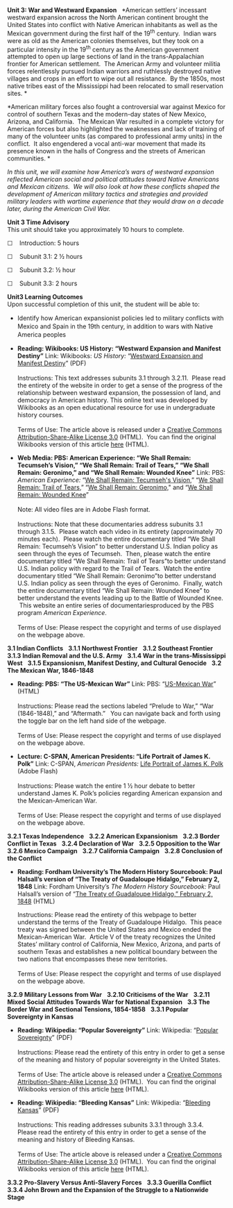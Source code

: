 **Unit 3: War and Westward Expansion** <span id="3"></span> 
*American settlers’ incessant westward expansion across the North
American continent brought the United States into conflict with Native
American inhabitants as well as the Mexican government during the first
half of the 19<sup>th</sup> century.  Indian wars were as old as the
American colonies themselves, but they took on a particular intensity in
the 19<sup>th</sup> century as the American government attempted to open
up large sections of land in the trans-Appalachian frontier for American
settlement.  The American Army and volunteer militia forces relentlessly
pursued Indian warriors and ruthlessly destroyed native villages and
crops in an effort to wipe out all resistance.  By the 1850s, most
native tribes east of the Mississippi had been relocated to small
reservation sites. *  
  
 *American military forces also fought a controversial war against
Mexico for control of southern Texas and the modern-day states of New
Mexico, Arizona, and California.  The Mexican War resulted in a complete
victory for American forces but also highlighted the weaknesses and lack
of training of many of the volunteer units (as compared to professional
army units) in the conflict.  It also engendered a vocal anti-war
movement that made its presence known in the halls of Congress and the
streets of American communities. *  
  
 *In this unit, we will examine how America’s wars of westward expansion
reflected American social and political attitudes toward Native
Americans and Mexican citizens.  We will also look at how these
conflicts shaped the development of American military tactics and
strategies and provided military leaders with wartime experience that
they would draw on a decade later, during the American Civil War.*

**Unit 3 Time Advisory**  
This unit should take you approximately 10 hours to complete.

☐    Introduction: 5 hours

☐    Subunit 3.1: 2 ½ hours

☐    Subunit 3.2: ½ hour

☐    Subunit 3.3: 2 hours

**Unit3 Learning Outcomes**  
Upon successful completion of this unit, the student will be able to:

-   <span class="Apple-style-span" style="line-height: 19px; ">Identify
    how American expansionist policies led to military conflicts with
    Mexico and Spain in the 19th century, in addition to wars with
    Native America peoples</span>

-   **Reading: Wikibooks: US History: “Westward Expansion and Manifest
    Destiny”**
    Link: Wikibooks: *US History:* “[Westward Expansion and Manifest
    Destiny](http://www.saylor.org/site/wp-content/uploads/2011/03/US-History_Westward-Expansion-and-Manifest-Destiny1.pdf)”
    (PDF)  
        
     Instructions: This text addresses subunits 3.1 through 3.2.11. 
    Please read the entirety of the website in order to get a sense of
    the progress of the relationship between westward expansion, the
    possession of land, and democracy in American history. This online
    text was developed by Wikibooks as an open educational resource for
    use in undergraduate history courses.  
        
     Terms of Use: The article above is released under a [Creative
    Commons Attribution-Share-Alike License
    3.0](http://creativecommons.org/licenses/by-sa/3.0/) (HTML).  You
    can find the original Wikibooks version of this article
    [here](http://en.wikibooks.org/wiki/US_History/Westward_Expansion_and_Manifest_Destiny)
    (HTML).

-   **Web Media: PBS: American Experience: “We Shall Remain: Tecumseh’s
    Vision,” “We Shall Remain: Trail of Tears,” “We Shall Remain:
    Geronimo,” and “We Shall Remain: Wounded Knee”**
    Link: PBS: *American Experience:* “[We Shall Remain: Tecumseh's
    Vision<span style="display: none;"> </span><span
    style="display: none;"> </span>](http://www.pbs.org/wgbh/amex/weshallremain/the_films/episode_2_trailer),”
    “[<span style="display: none;"> </span><span
    style="display: none;"> </span>We Shall Remain: Trail of Tears<span
    style="display: none;"> </span><span
    style="display: none;"> </span>](http://www.pbs.org/wgbh/amex/weshallremain/the_films/episode_3_trailer),<span
    style="display: none;"> </span><span
    style="display: none;"> </span>” “[We Shall Remain:
    Geronimo,](http://www.pbs.org/wgbh/amex/weshallremain/the_films/episode_4_trailer)"
    and “[We Shall Remain: Wounded
    Knee](http://www.pbs.org/wgbh/amex/weshallremain/the_films/episode_5_trailer)”  
        
     Note: All video files are in Adobe Flash format.  
        
     Instructions: Note that these documentaries address subunits 3.1
    through 3.1.5.  Please watch each video in its entirety
    (approximately 70 minutes each).  Please watch the entire
    documentary titled “We Shall Remain: Tecumseh’s Vision” to better
    understand U.S. Indian policy as seen through the eyes of Tecumseh. 
    Then, please watch the entire documentary titled “We Shall Remain:
    Trail of Tears”to better understand U.S. Indian policy with regard
    to the Trail of Tears.  Watch the entire documentary titled “We
    Shall Remain: Geronimo”to better understand U.S. Indian policy as
    seen through the eyes of Geronimo.  Finally, watch the entire
    documentary titled “We Shall Remain: Wounded Knee” to better
    understand the events leading up to the Battle of Wounded Knee.
     This website an entire series of documentariesproduced by the PBS
    program *American Experience*.  
        
     Terms of Use: Please respect the copyright and terms of use
    displayed on the webpage above.

**3.1 Indian Conflicts** <span id="3.1"></span> 
**3.1.1 Northwest Frontier** <span id="3.1.1"></span> 
**3.1.2 Southeast Frontier** <span id="3.1.2"></span> 
**3.1.3 Indian Removal and the U.S. Army** <span id="3.1.3"></span> 
**3.1.4 War in the trans-Mississippi West** <span id="3.1.4"></span> 
**3.1.5 Expansionism, Manifest Destiny, and Cultural Genocide** <span
id="3.1.5"></span> 
**3.2 The Mexican War, 1846-1848** <span id="3.2"></span> 
-   **Reading: PBS: “The US-Mexican War”**
    Link: PBS: “[US-Mexican
    War](http://www.pbs.org/kera/usmexicanwar/prelude/)” (HTML)  
        
     Instructions: Please read the sections labeled “Prelude to War,”
    “War (1846-1848),” and “Aftermath.”   You can navigate back and
    forth using the toggle bar on the left hand side of the webpage.  
        
     Terms of Use: Please respect the copyright and terms of use
    displayed on the webpage above.

-   **Lecture: C-SPAN, American Presidents: “Life Portrait of James K.
    Polk”**
    Link: C-SPAN, *American Presidents:* [Life Portrait of James K.
    Polk](http://www.c-spanvideo.org/program/JamesK) (Adobe Flash)  
        
     Instructions: Please watch the entire 1 ½ hour debate to better
    understand James K. Polk’s policies regarding American expansion and
    the Mexican-American War.  
        
     Terms of Use: Please respect the copyright and terms of use
    displayed on the webpage above.

**3.2.1 Texas Independence** <span id="3.2.1"></span> 
**3.2.2 American Expansionism** <span id="3.2.2"></span> 
**3.2.3 Border Conflict in Texas** <span id="3.2.3"></span> 
**3.2.4 Declaration of War** <span id="3.2.4"></span> 
**3.2.5 Opposition to the War** <span id="3.2.5"></span> 
**3.2.6 Mexico Campaign** <span id="3.2.6"></span> 
**3.2.7 California Campaign** <span id="3.2.7"></span> 
**3.2.8 Conclusion of the Conflict** <span id="3.2.8"></span> 
-   **Reading: Fordham University’s The Modern History Sourcebook: Paul
    Halsall’s version of “The Treaty of Guadaloupe Hidalgo,” February 2,
    1848**
    Link: Fordham University’s *The Modern History Sourcebook:* Paul
    Halsall’s version of “[The Treaty of Guadaloupe Hidalgo,” February
    2, 1848](http://www.fordham.edu/halsall/mod/1848hidalgo.html)
    (HTML)  
      
     Instructions: Please read the entirety of this webpage to better
    understand the terms of the Treaty of Guadaloupe Hidalgo.  This
    peace treaty was signed between the United States and Mexico ended
    the Mexican-American War.  Article V of the treaty recognizes the
    United States’ military control of California, New Mexico, Arizona,
    and parts of southern Texas and establishes a new political boundary
    between the two nations that encompasses these new territories.   
        
     Terms of Use: Please respect the copyright and terms of use
    displayed on the webpage above.

**3.2.9 Military Lessons from War** <span id="3.2.9"></span> 
**3.2.10 Criticisms of the War** <span id="3.2.10"></span> 
**3.2.11 Mixed Social Attitudes Towards War for National Expansion**
<span id="3.2.11"></span> 
**3.3 The Border War and Sectional Tensions, 1854-1858** <span
id="3.3"></span> 
**3.3.1 Popular Sovereignty in Kansas** <span id="3.3.1"></span> 
-   **Reading: Wikipedia: “Popular Sovereignty”**
    Link: Wikipedia: “[Popular
    Sovereignty](http://www.saylor.org/site/wp-content/uploads/2011/03/Popular-sovereignty.pdf)”
    (PDF)  
        
     Instructions: Please read the entirety of this entry in order to
    get a sense of the meaning and history of popular sovereignty in the
    United States.  
        
     Terms of Use: The article above is released under a [Creative
    Commons Attribution-Share-Alike License
    3.0](http://creativecommons.org/licenses/by-sa/3.0/) (HTML).  You
    can find the original Wikibooks version of this article
    [here](http://en.wikipedia.org/wiki/Popular_sovereignty) (HTML).

-   **Reading: Wikipedia: “Bleeding Kansas”**
    Link: Wikipedia: “[Bleeding
    Kansas](http://www.saylor.org/site/wp-content/uploads/2011/03/Bleeding-Kansas.pdf)”
    (PDF)  
        
     Instructions: This reading addresses subunits 3.3.1 through 3.3.4. 
    Please read the entirety of this entry in order to get a sense of
    the meaning and history of Bleeding Kansas.   
        
     Terms of Use: The article above is released under a [Creative
    Commons Attribution-Share-Alike License
    3.0](http://creativecommons.org/licenses/by-sa/3.0/) (HTML).  You
    can find the original Wikibooks version of this article
    [here](http://en.wikipedia.org/wiki/Bleeding_Kansas) (HTML).

**3.3.2 Pro-Slavery Versus Anti-Slavery Forces** <span
id="3.3.2"></span> 
**3.3.3 Guerilla Conflict** <span id="3.3.3"></span> 
**3.3.4 John Brown and the Expansion of the Struggle to a Nationwide
Stage** <span id="3.3.4"></span> 
